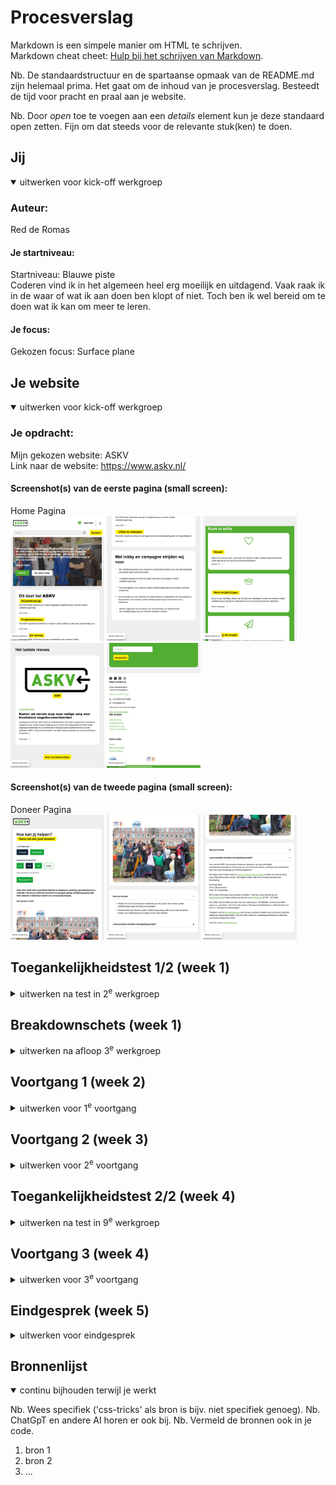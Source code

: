 # Procesverslag
Markdown is een simpele manier om HTML te schrijven.  
Markdown cheat cheet: [Hulp bij het schrijven van Markdown](https://github.com/adam-p/markdown-here/wiki/Markdown-Cheatsheet).

Nb. De standaardstructuur en de spartaanse opmaak van de README.md zijn helemaal prima. Het gaat om de inhoud van je procesverslag. Besteedt de tijd voor pracht en praal aan je website.

Nb. Door *open* toe te voegen aan een *details* element kun je deze standaard open zetten. Fijn om dat steeds voor de relevante stuk(ken) te doen.





## Jij

<details open>
  <summary>uitwerken voor kick-off werkgroep</summary>

  ### Auteur:
  Red de Romas

  #### Je startniveau:
  Startniveau: Blauwe piste <br>
  Coderen vind ik in het algemeen heel erg moeilijk en uitdagend. 
  Vaak raak ik in de waar of wat ik aan doen ben klopt of niet. 
  Toch ben ik wel bereid om te doen wat ik kan om meer te leren.

  #### Je focus:
  Gekozen focus: Surface plane
 
</details>





## Je website

<details open>
  <summary>uitwerken voor kick-off werkgroep</summary>

  ### Je opdracht:
  Mijn gekozen website: ASKV <br>
  Link naar de website: https://www.askv.nl/

  #### Screenshot(s) van de eerste pagina (small screen): 
  Home Pagina <br>
  <img src="readme-images/home1.png" width="150px" alt="Eerste screenshot van de home pagina">
  <img src="readme-images/home2.png" width="150px" alt="Tweede screenshot van de home pagina">
  <img src="readme-images/home3.png" width="150px" alt="Derde screenshot van de home pagina">
  <img src="readme-images/home4.png" width="150px" alt="Vierde screenshot van de home pagina">
  <img src="readme-images/home5.png" width="150px" alt="Vijfde screenshot van de home pagina">

  #### Screenshot(s) van de tweede pagina (small screen):
  Doneer Pagina <br>
  <img src="readme-images/doneer1.png" width="150px" alt="Eerste screenshot van de doneer pagina">
  <img src="readme-images/doneer2.png" width="150px" alt="Tweede screenshot van de doneer pagina">
  <img src="readme-images/doneer3.png" width="150px" alt="Derde screenshot van de doneer pagina">
 
</details>



## Toegankelijkheidstest 1/2 (week 1)

<details>
  <summary>uitwerken na test in 2<sup>e</sup> werkgroep</summary>

  ### Bevindingen
  Lijst met je bevindingen die in de test naar voren kwamen:
  - Meeste elementen worden van links naar rechts, van boven naar beneden gelezen door de Voice Narrator.
  - Sommige tekstelementen worden overgeslagen.
  - De structuur is logisch.
  - De headings worden helemaal NIET gelezen.
  - H1 wordt niet gelezen. Is deze hidden?
  - H2 en H3 zijn er wel.
  - Veel elementen hebben een koppeling. Deze leiden naar een andere pagina toe. Die zijn wel juist.
  - Het wordt aangegeven waar de links naartoe worden geleid.
  - De website is erg inconsistent. De structuur en volgorde van de elementen kunnen een stuk verbeterd worden.
  - De website heeft geen “dark mode”.
  - De website kan toegankelijker worden voor iedereen.
</details>



## Breakdownschets (week 1)

<details>
  <summary>uitwerken na afloop 3<sup>e</sup> werkgroep</summary>

  ### de home en de doneer pagina's: 
  <img src="readme-images/home_pagina.png" width="375px" alt="Breakdown van de hele home pagina"> <br>
  <img src="readme-images/doneer_pagina.png" width="375px" alt="Breakdown van de hele doneer pagina">

  ### dynamisch deel (bijv menu): 
  <img src="readme-images/menu.png" width="375px" alt="Breakdown van de dropdown menu"> <br>

  ### wellicht nog een dynamisch deel (bijv filter): 
  <img src="readme-images/filter.png" width="375px" alt="Breakdown van de filteropties in de nieuwsberichten pagina"> <br>

</details>





## Voortgang 1 (week 2)

<details>
  <summary>uitwerken voor 1<sup>e</sup> voortgang</summary>

  ### Stand van zaken
  hier dit ging goed & dit was lastig (neem ook screenshots op van delen van je website en code)


  ### Agenda voor meeting
  samen met je groepje opstellen

  | student 1      | student 2          | student 3    | student 4        |
  | ---            | ---                | ---          | ---              |
  | dit bespreken  | en dit             | en ik dit    | en dan ik dat    |
  | en dat ook nog | dit als er tijd is | nog een punt | dit wil ik zeker |
  | ...            | ...                | ...          | ...              |


  ### Verslag van meeting
  hier na afloop snel de uitkomsten van de meeting vastleggen

  - punt 1
  - punt 2
  - nog een punt
  - ...

</details>





## Voortgang 2 (week 3)

<details>
  <summary>uitwerken voor 2<sup>e</sup> voortgang</summary>

  ### Stand van zaken
  hier dit ging goed & dit was lastig (neem ook screenshots op van delen van je website en code)


  ### Agenda voor meeting
  samen met je groepje opstellen

  | student 1      | student 2          | student 3    | student 4        |
  | ---            | ---                | ---          | ---              |
  | dit bespreken  | en dit             | en ik dit    | en dan ik dat    |
  | en dat ook nog | dit als er tijd is | nog een punt | dit wil ik zeker |
  | ...            | ...                | ...          | ...              |


  ### Verslag van meeting
  hier na afloop snel de uitkomsten van de meeting vastleggen

  - punt 1
  - punt 2
  - nog een punt
- ...

</details>





## Toegankelijkheidstest 2/2 (week 4)

<details>
  <summary>uitwerken na test in 9<sup>e</sup> werkgroep</summary>

  ### Bevindingen
  Lijst met je bevindingen die in de test naar voren kwamen (geef ook aan wat er verbeterd is):

</details>





## Voortgang 3 (week 4)

<details>
  <summary>uitwerken voor 3<sup>e</sup> voortgang</summary>

  ### Stand van zaken
  hier dit ging goed & dit was lastig (neem ook screenshots op van delen van je website en code)


  ### Agenda voor meeting
  samen met je groepje opstellen

  | student 1      | student 2          | student 3    | student 4        |
  | ---            | ---                | ---          | ---              |
  | dit bespreken  | en dit             | en ik dit    | en dan ik dat    |
  | en dat ook nog | dit als er tijd is | nog een punt | dit wil ik zeker |
  | ...            | ...                | ...          | ...              |


  ### Verslag van meeting
  hier na afloop snel de uitkomsten van de meeting vastleggen

  - punt 1
  - punt 2
  - nog een punt
  - ...

</details>





## Eindgesprek (week 5)

<details>
  <summary>uitwerken voor eindgesprek</summary>

  ### Je uitkomst - karakteristiek screenshots:
  <img src="readme-images/dummy-plaatje.jpg" width="375px" alt="uitomst opdracht 1">


  ### Dit ging goed/Heb ik geleerd: 
  Korte omschrijving met plaatjes

  <img src="readme-images/dummy-plaatje.jpg" width="375px" alt="top">


  ### Dit was lastig/Is niet gelukt:
  Korte omschrijving met plaatjes

  <img src="readme-images/dummy-plaatje.jpg" width="375px" alt="bummer">
</details>





## Bronnenlijst

<details open>
  <summary>continu bijhouden terwijl je werkt</summary>

  Nb. Wees specifiek ('css-tricks' als bron is bijv. niet specifiek genoeg). 
  Nb. ChatGpT en andere AI horen er ook bij.
  Nb. Vermeld de bronnen ook in je code.

  1. bron 1
  2. bron 2
  3. ...

</details>